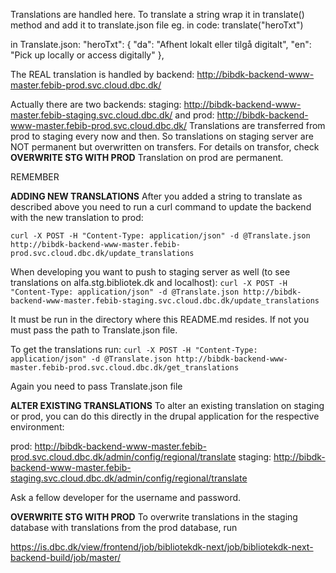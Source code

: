 Translations are handled here.
To translate a string wrap it in translate() method and add it to translate.json file
eg.
in code:
translate("heroTxt")

in Translate.json:
"heroTxt": {
"da": "Afhent lokalt eller tilgå digitalt",
"en": "Pick up locally or access digitally"
},

The REAL translation is handled by backend:
http://bibdk-backend-www-master.febib-prod.svc.cloud.dbc.dk/

Actually there are two backends:
staging:
http://bibdk-backend-www-master.febib-staging.svc.cloud.dbc.dk/
and prod:
http://bibdk-backend-www-master.febib-prod.svc.cloud.dbc.dk/
Translations are transferred from prod to staging every now and then. So translations on staging server are NOT permanent but overwritten on transfers. For details on transfor, check **OVERWRITE STG WITH PROD**
Translation on prod are permanent.

REMEMBER

**ADDING NEW TRANSLATIONS**
After you added a string to translate as described above you need to run
a curl command to update the backend with the new translation to prod:

`curl -X POST -H "Content-Type: application/json" -d @Translate.json http://bibdk-backend-www-master.febib-prod.svc.cloud.dbc.dk/update_translations`

When developing you want to push to staging server as well (to see translations on alfa.stg.bibliotek.dk and localhost):
`curl -X POST -H "Content-Type: application/json" -d @Translate.json http://bibdk-backend-www-master.febib-staging.svc.cloud.dbc.dk/update_translations`

It must be run in the directory where this README.md resides. If not
you must pass the path to Translate.json file.

To get the translations run:
`curl -X POST -H "Content-Type: application/json" -d @Translate.json http://bibdk-backend-www-master.febib-prod.svc.cloud.dbc.dk/get_translations`

Again you need to pass Translate.json file

**ALTER EXISTING TRANSLATIONS**
To alter an existing translation on staging or prod, you can do this directly in the drupal application for the respective environment:

prod: http://bibdk-backend-www-master.febib-prod.svc.cloud.dbc.dk/admin/config/regional/translate
staging: http://bibdk-backend-www-master.febib-staging.svc.cloud.dbc.dk/admin/config/regional/translate

Ask a fellow developer for the username and password.

**OVERWRITE STG WITH PROD**
To overwrite translations in the staging database with translations from the prod database, run

https://is.dbc.dk/view/frontend/job/bibliotekdk-next/job/bibliotekdk-next-backend-build/job/master/
